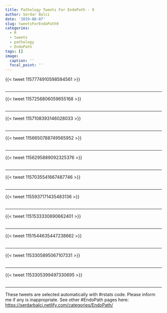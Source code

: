 ```yaml
---
title: Pathology Tweets For EndoPath - 9
author: Serdar Balci
date: '2019-08-07'
slug: tweetsForEndoPath9
categories:
  - R
  - tweets
  - pathology
  - EndoPath
tags: []
image:
  caption: ''
  focal_point: ''
---
```



{{< tweet 1157774910598594561 >}}
<br>
<br>
<hr>
{{< tweet 1157256806059655168 >}}
<br>
<br>
<hr>
{{< tweet 1157108393146028033 >}}
<br>
<br>
<hr>
{{< tweet 1156650788749565952 >}}
<br>
<br>
<hr>
{{< tweet 1156295889092325376 >}}
<br>
<br>
<hr>
{{< tweet 1157035541667487746 >}}
<br>
<br>
<hr>
{{< tweet 1155937171435483136 >}}
<br>
<br>
<hr>
{{< tweet 1151533330690662401 >}}
<br>
<br>
<hr>
{{< tweet 1151544635447238662 >}}
<br>
<br>
<hr>
{{< tweet 1153305895067107331 >}}
<br>
<br>
<hr>
{{< tweet 1153305399497330695 >}}
<br>
<br>
<hr>


These tweets are selected automatically with #rstats code. Please inform me if any is inappropriate.
See other #EndoPath pages here: https://serdarbalci.netlify.com/categories/EndoPath/
